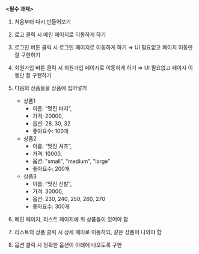 **<필수 과제>**

1. 처음부터 다시 만들어보기
2. 로고 클릭 시 메인 페이지로 이동하게 하기
3. 로그인 버튼 클릭 시 로그인 페이지로 이동하게 하기 ⇒ UI 필요없고 페이지 이동만 잘 구현하기
4. 회원가입 버튼 클릭 시 회원가입 페이지로 이동하게 하기 ⇒ UI 필요없고 페이지 이동만 잘 구현하기

5. 다음의 상품들을 상품에 집어넣기
    - 상품1
        - 이름: “멋진 바지”,
        - 가격: 20000,
        - 옵션: 28, 30, 32
        - 좋아요수: 100개
    - 상품2
        - 이름: “멋진 셔츠”,
        - 가격: 10000,
        - 옵션: "small", "medium", "large”
        - 좋아요수: 200개
    - 상품3
        - 이름: “멋진 신발”,
        - 가격: 30000,
        - 옵션: 230, 240, 250, 260, 270
        - 좋아요수: 300개
6. 메인 페이지, 리스트 페이지에 위 상품들이 있어야 함
7. 리스트의 상품 클릭 시 상세 페이로 이동하되, 같은 상품이 나와야 함
8. 옵션 클릭 시 정확한 옵션이 아래에 나오도록 구현
